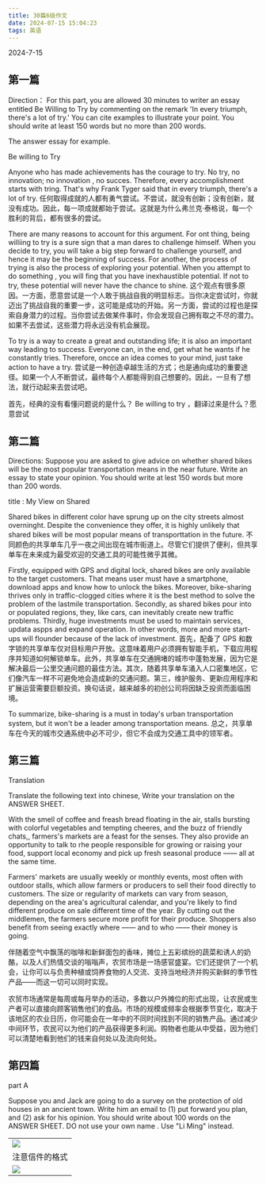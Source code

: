 ```yaml
---
title: 30篇6级作文
date: 2024-07-15 15:04:23
tags: 英语
---
```


2024-7-15
## 第一篇

Direction： For this part, you are allowed 30 minutes to writer an essay entitled Be Willing to Try by commenting on the remark 'In every triumph, there's a lot of try.' You can cite examples to illustrate your point. You should write at least 150 words but no more than 200 words.

The answer essay for example.

Be willing to Try

Anyone who has made achievements has the courage to try. No try, no innovation; no innovation , no succes. Therefore, every accomplishment starts with tring. That's why Frank Tyger said that in every triumph, there's a lot of try.
任何取得成就的人都有勇气尝试。不尝试，就没有创新；没有创新，就没有成功。因此，每一项成就都始于尝试。这就是为什么弗兰克·泰格说，每一个胜利的背后，都有很多的尝试。

There are many reasons to account for this argument. For ont thing, being williing to try is a sure sign that a man dares to challenge himself. When you decide to try, you will take a big step forward to challenge yourself, and hence it may be the beginning of success. For another, the process of trying is also the process of exploring your potential. When you attempt to do something , you will fing that you have inexhaustible potential. If not to try, these potential will never have the chance to shine.
这个观点有很多原因。一方面，愿意尝试是一个人敢于挑战自我的明显标志。当你决定尝试时，你就迈出了挑战自我的重要一步，这可能是成功的开始。另一方面，尝试的过程也是探索自身潜力的过程。当你尝试去做某件事时，你会发现自己拥有取之不尽的潜力。如果不去尝试，这些潜力将永远没有机会展现。

To try is a way to create a great and outstanding life; it is also an important way leading to success. Everyone can, in the end, get what he wants if he constantly tries. Therefore, oncce an idea comes to your mind, just take action to have a try.
尝试是一种创造卓越生活的方式；也是通向成功的重要途径。如果一个人不断尝试，最终每个人都能得到自己想要的。因此，一旦有了想法，就行动起来去尝试吧。


首先，经典的没有看懂问题说的是什么？ Be willing to try ，翻译过来是什么？愿意尝试


## 第二篇

Directions: Suppose you are asked to give advice on whether shared bikes will be the most popular transportation means in the near future. Write an essay to state your opinion. You should write at lest 150 words but more than 200 words.

title : My View on Shared 

Shared bikes in different color have sprung up on the city streets almost overninght. Despite the convenience they offer, it is highly unlikely that shared bikes will be most popular means of transporttation in the future. 
不同颜色的共享单车几乎一夜之间出现在城市街道上。尽管它们提供了便利，但共享单车在未来成为最受欢迎的交通工具的可能性微乎其微。

Firstly, equipped with GPS and digital lock, shared bikes are only available to the target customers. That means user must have a smartphone, download apps and know how to unlock the bikes. Moreover, bike-sharing thrives only in traffic-clogged cities where it is the best method to solve the problem of the lastmile transportation. Secondly, as shared bikes pour into or populated regions, they, like cars, can inevitably create new traffic problems. Thirdly, huge investments must be used to maintain services, updata aspps  and expand operation. In other words, more and more start-ups will flounder because of the lack of investment.
首先，配备了 GPS 和数字锁的共享单车仅对目标用户开放。这意味着用户必须拥有智能手机，下载应用程序并知道如何解锁单车。此外，共享单车在交通拥堵的城市中蓬勃发展，因为它是解决最后一公里交通问题的最佳方法。其次，随着共享单车涌入人口密集地区，它们像汽车一样不可避免地会造成新的交通问题。第三，维护服务、更新应用程序和扩展运营需要巨额投资。换句话说，越来越多的初创公司将因缺乏投资而面临困境。


To summarize, bike-sharing is a must in today's urban transportation system, but it won't  be a leader among transportation means.
总之，共享单车在今天的城市交通系统中必不可少，但它不会成为交通工具中的领军者。

## 第三篇

Translation

Translate the following text into chinese, Write your translation on the ANSWER SHEET.

With the smell of coffee and freash bread floating in the air, stalls bursting with colorful vegetables and tempting cheeres, and the buzz of friendly chats,, farmers's markets are a feast for the senses. They also provide an opportunity to talk to rhe people responsible for growing or raising your food, support local economy and pick up fresh seasonal produce —— all at the same time.

Farmers' markets are usually weekly or monthly events, most often with outdoor stalls, which allow farmers or producers to sell their food directly to customers. The size or regularity of markets can vary from season, depending on the area's agricultural calendar, and you're likely to find different produce on sale different time of the year. By cutting out the middlemen, the farmers secure more profit for their produce. Shoppers also benefit from seeing exactly where —— and to who —— their money is going.

伴随着空气中飘荡的咖啡和新鲜面包的香味，摊位上五彩缤纷的蔬菜和诱人的奶酪，以及人们热情交谈的嗡嗡声，农贸市场是一场感官盛宴。它们还提供了一个机会，让你可以与负责种植或饲养食物的人交流、支持当地经济并购买新鲜的季节性产品——而这一切可以同时实现。

农贸市场通常是每周或每月举办的活动，多数以户外摊位的形式出现，让农民或生产者可以直接向顾客销售他们的食品。市场的规模或频率会根据季节变化，取决于该地区的农业日历，你可能会在一年中的不同时间找到不同的销售产品。通过减少中间环节，农民可以为他们的产品获得更多利润。购物者也能从中受益，因为他们可以清楚地看到他们的钱来自何处以及流向何处。


## 第四篇 

part A 

Suppose you and Jack are  going to do a survey on the protection of old houses in an ancient town. Write him an email to (1) put forward you plan, and (2) ask for his opinion. 
You should write about 100 words on the ANSWER SHEET. DO not use your own name . Use "Li Ming" instead.

| |
| :------ |
|![](pic/English-7-1-1.png)|
| 注意信件的格式|
| ![](pic/English-7-1-2.jpg) |
